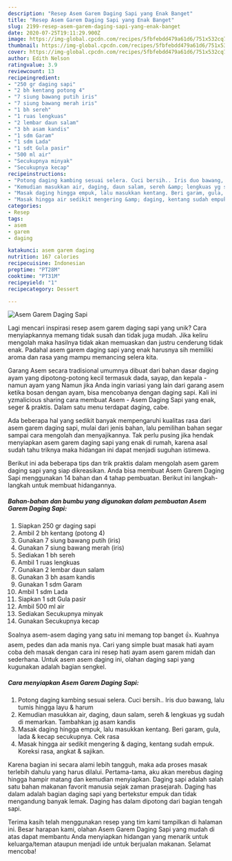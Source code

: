 ```yaml
---
description: "Resep Asem Garem Daging Sapi yang Enak Banget"
title: "Resep Asem Garem Daging Sapi yang Enak Banget"
slug: 2199-resep-asem-garem-daging-sapi-yang-enak-banget
date: 2020-07-25T19:11:29.900Z
image: https://img-global.cpcdn.com/recipes/5fbfebdd479a61d6/751x532cq70/asem-garem-daging-sapi-foto-resep-utama.jpg
thumbnail: https://img-global.cpcdn.com/recipes/5fbfebdd479a61d6/751x532cq70/asem-garem-daging-sapi-foto-resep-utama.jpg
cover: https://img-global.cpcdn.com/recipes/5fbfebdd479a61d6/751x532cq70/asem-garem-daging-sapi-foto-resep-utama.jpg
author: Edith Nelson
ratingvalue: 3.9
reviewcount: 13
recipeingredient:
- "250 gr daging sapi"
- "2 bh kentang potong 4"
- "7 siung bawang putih iris"
- "7 siung bawang merah iris"
- "1 bh sereh"
- "1 ruas lengkuas"
- "2 lembar daun salam"
- "3 bh asam kandis"
- "1 sdm Garam"
- "1 sdm Lada"
- "1 sdt Gula pasir"
- "500 ml air"
- "Secukupnya minyak"
- "Secukupnya kecap"
recipeinstructions:
- "Potong daging kambing sesuai selera. Cuci bersih.. Iris duo bawang, lalu tumis hingga layu &amp; harum"
- "Kemudian masukkan air, daging, daun salam, sereh &amp; lengkuas yg sudah di memarkan. Tambahkan jg asam kandis"
- "Masak daging hingga empuk, lalu masukkan kentang. Beri garam, gula, lada &amp; kecap secukupnya. Cek rasa"
- "Masak hingga air sedikit mengering &amp; daging, kentang sudah empuk. Koreksi rasa, angkat &amp; sajikan."
categories:
- Resep
tags:
- asem
- garem
- daging

katakunci: asem garem daging 
nutrition: 167 calories
recipecuisine: Indonesian
preptime: "PT28M"
cooktime: "PT31M"
recipeyield: "1"
recipecategory: Dessert

---
```



![Asem Garem Daging Sapi](https://img-global.cpcdn.com/recipes/5fbfebdd479a61d6/751x532cq70/asem-garem-daging-sapi-foto-resep-utama.jpg)

Lagi mencari inspirasi resep asem garem daging sapi yang unik? Cara menyiapkannya memang tidak susah dan tidak juga mudah. Jika keliru mengolah maka hasilnya tidak akan memuaskan dan justru cenderung tidak enak. Padahal asem garem daging sapi yang enak harusnya sih memiliki aroma dan rasa yang mampu memancing selera kita.

Garang Asem secara tradisional umumnya dibuat dari bahan dasar daging ayam yang dipotong-potong kecil termasuk dada, sayap, dan kepala - namun ayam yang Namun jika Anda ingin variasi yang lain dari garang asem ketika bosan dengan ayam, bisa mencobanya dengan daging sapi. Kali ini yzmalicious sharing cara membuat Asem - Asem Daging Sapi yang enak, seger &amp; praktis. Dalam satu menu terdapat daging, cabe.

Ada beberapa hal yang sedikit banyak mempengaruhi kualitas rasa dari asem garem daging sapi, mulai dari jenis bahan, lalu pemilihan bahan segar sampai cara mengolah dan menyajikannya. Tak perlu pusing jika hendak menyiapkan asem garem daging sapi yang enak di rumah, karena asal sudah tahu triknya maka hidangan ini dapat menjadi suguhan istimewa.


Berikut ini ada beberapa tips dan trik praktis dalam mengolah asem garem daging sapi yang siap dikreasikan. Anda bisa membuat Asem Garem Daging Sapi menggunakan 14 bahan dan 4 tahap pembuatan. Berikut ini langkah-langkah untuk membuat hidangannya.

<!--inarticleads1-->

##### Bahan-bahan dan bumbu yang digunakan dalam pembuatan Asem Garem Daging Sapi:

1. Siapkan 250 gr daging sapi
1. Ambil 2 bh kentang (potong 4)
1. Gunakan 7 siung bawang putih (iris)
1. Gunakan 7 siung bawang merah (iris)
1. Sediakan 1 bh sereh
1. Ambil 1 ruas lengkuas
1. Gunakan 2 lembar daun salam
1. Gunakan 3 bh asam kandis
1. Gunakan 1 sdm Garam
1. Ambil 1 sdm Lada
1. Siapkan 1 sdt Gula pasir
1. Ambil 500 ml air
1. Sediakan Secukupnya minyak
1. Gunakan Secukupnya kecap


Soalnya asem-asem daging yang satu ini memang top banget 👍. Kuahnya asem, pedes dan ada manis nya. Cari yang simple buat masak hati ayam coba deh masak dengan cara ini resep hati ayam asem garem midah dan sederhana. Untuk asem asem daging ini, olahan daging sapi yang kugunakan adalah bagian sengkel. 

<!--inarticleads2-->

##### Cara menyiapkan Asem Garem Daging Sapi:

1. Potong daging kambing sesuai selera. Cuci bersih.. Iris duo bawang, lalu tumis hingga layu &amp; harum
1. Kemudian masukkan air, daging, daun salam, sereh &amp; lengkuas yg sudah di memarkan. Tambahkan jg asam kandis
1. Masak daging hingga empuk, lalu masukkan kentang. Beri garam, gula, lada &amp; kecap secukupnya. Cek rasa
1. Masak hingga air sedikit mengering &amp; daging, kentang sudah empuk. Koreksi rasa, angkat &amp; sajikan.


Karena bagian ini secara alami lebih tangguh, maka ada proses masak terlebih dahulu yang harus dilalui. Pertama-tama, aku akan merebus daging hingga hampir matang dan kemudian menyiapkan. Daging sapi adalah salah satu bahan makanan favorit manusia sejak zaman prasejarah. Daging has dalam adalah bagian daging sapi yang bertekstur empuk dan tidak mengandung banyak lemak. Daging has dalam dipotong dari bagian tengah sapi. 

Terima kasih telah menggunakan resep yang tim kami tampilkan di halaman ini. Besar harapan kami, olahan Asem Garem Daging Sapi yang mudah di atas dapat membantu Anda menyiapkan hidangan yang menarik untuk keluarga/teman ataupun menjadi ide untuk berjualan makanan. Selamat mencoba!
